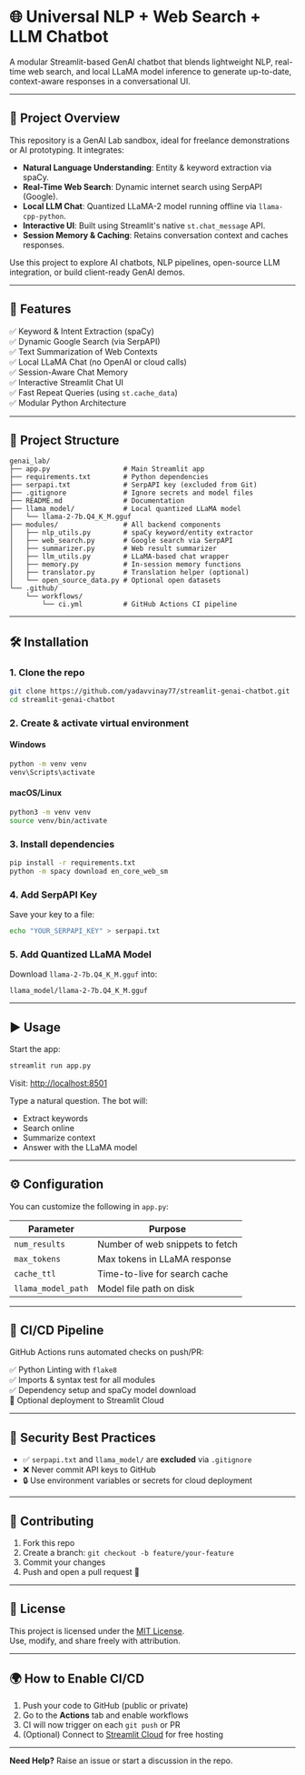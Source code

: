 # 🌐 Universal NLP + Web Search + LLM Chatbot

A modular Streamlit-based GenAI chatbot that blends lightweight NLP, real-time web search, and local LLaMA model inference to generate up-to-date, context-aware responses in a conversational UI.

---

## 🎯 Project Overview

This repository is a GenAI Lab sandbox, ideal for freelance demonstrations or AI prototyping. It integrates:

- **Natural Language Understanding**: Entity & keyword extraction via spaCy.
- **Real-Time Web Search**: Dynamic internet search using SerpAPI (Google).
- **Local LLM Chat**: Quantized LLaMA-2 model running offline via `llama-cpp-python`.
- **Interactive UI**: Built using Streamlit's native `st.chat_message` API.
- **Session Memory & Caching**: Retains conversation context and caches responses.

Use this project to explore AI chatbots, NLP pipelines, open-source LLM integration, or build client-ready GenAI demos.

---

## 🚀 Features

✅ Keyword & Intent Extraction (spaCy)  
✅ Dynamic Google Search (via SerpAPI)  
✅ Text Summarization of Web Contexts  
✅ Local LLaMA Chat (no OpenAI or cloud calls)  
✅ Session-Aware Chat Memory  
✅ Interactive Streamlit Chat UI  
✅ Fast Repeat Queries (using `st.cache_data`)  
✅ Modular Python Architecture  

---

## 📁 Project Structure

```
genai_lab/
├── app.py                  # Main Streamlit app
├── requirements.txt        # Python dependencies
├── serpapi.txt             # SerpAPI key (excluded from Git)
├── .gitignore              # Ignore secrets and model files
├── README.md               # Documentation
├── llama_model/            # Local quantized LLaMA model
│   └── llama-2-7b.Q4_K_M.gguf
├── modules/                # All backend components
│   ├── nlp_utils.py        # spaCy keyword/entity extractor
│   ├── web_search.py       # Google search via SerpAPI
│   ├── summarizer.py       # Web result summarizer
│   ├── llm_utils.py        # LLaMA-based chat wrapper
│   ├── memory.py           # In-session memory functions
│   ├── translator.py       # Translation helper (optional)
│   └── open_source_data.py # Optional open datasets
└── .github/
    └── workflows/
        └── ci.yml          # GitHub Actions CI pipeline
```

---

## 🛠️ Installation

### 1. Clone the repo
```bash
git clone https://github.com/yadavvinay77/streamlit-genai-chatbot.git
cd streamlit-genai-chatbot
```

### 2. Create & activate virtual environment

#### Windows
```bash
python -m venv venv
venv\Scripts\activate
```

#### macOS/Linux
```bash
python3 -m venv venv
source venv/bin/activate
```

### 3. Install dependencies
```bash
pip install -r requirements.txt
python -m spacy download en_core_web_sm
```

### 4. Add SerpAPI Key
Save your key to a file:
```bash
echo "YOUR_SERPAPI_KEY" > serpapi.txt
```

### 5. Add Quantized LLaMA Model
Download `llama-2-7b.Q4_K_M.gguf` into:
```
llama_model/llama-2-7b.Q4_K_M.gguf
```

---

## ▶️ Usage

Start the app:
```bash
streamlit run app.py
```

Visit: [http://localhost:8501](http://localhost:8501)

Type a natural question. The bot will:
- Extract keywords
- Search online
- Summarize context
- Answer with the LLaMA model

---

## ⚙️ Configuration

You can customize the following in `app.py`:

| Parameter         | Purpose                          |
|------------------|----------------------------------|
| `num_results`     | Number of web snippets to fetch |
| `max_tokens`      | Max tokens in LLaMA response     |
| `cache_ttl`       | Time-to-live for search cache    |
| `llama_model_path`| Model file path on disk          |

---

## 🧪 CI/CD Pipeline

GitHub Actions runs automated checks on push/PR:

✅ Python Linting with `flake8`  
✅ Imports & syntax test for all modules  
✅ Dependency setup and spaCy model download  
🔄 Optional deployment to Streamlit Cloud  

---

## 🚫 Security Best Practices

- ✅ `serpapi.txt` and `llama_model/` are **excluded** via `.gitignore`
- ❌ Never commit API keys to GitHub
- 🔒 Use environment variables or secrets for cloud deployment

---

## 🤝 Contributing

1. Fork this repo  
2. Create a branch: `git checkout -b feature/your-feature`  
3. Commit your changes  
4. Push and open a pull request 🎉  

---

## 📄 License

This project is licensed under the [MIT License](LICENSE).  
Use, modify, and share freely with attribution.

---

## 🌍 How to Enable CI/CD

1. Push your code to GitHub (public or private)
2. Go to the **Actions** tab and enable workflows
3. CI will now trigger on each `git push` or PR
4. (Optional) Connect to [Streamlit Cloud](https://streamlit.io/cloud) for free hosting

---

**Need Help?** Raise an issue or start a discussion in the repo.
